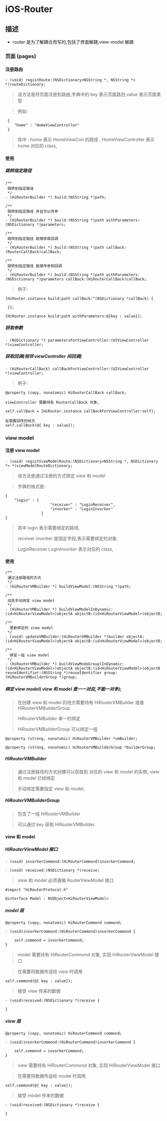 # iOS-Router

## 描述
+ router 是为了解耦合而写的,包括了界面解耦,view-model 解耦

### 页面 (pages) 

#### 注册路由
```
- (void) registRoute:(NSDictionary<NSString *, NSString *> *)routeDictionary;
```
> 该方法是将页面注册到路由,字典中的 key 表示页面路劲,value 表示页面类型

> 例如:

```
 {
 	"home" : "HomeViewController"
 }
```

> 其中 : home 表示 HomeViewCon 的路径 , HomeViewController 表示 home 对应的 class,

#### 使用
##### 跳转指定路径
```
/**
 跳转到指定路径
 */
- (HiRouterBuilder *) build:(NSString *)path;

/**
 跳转到指定路径 并且可以传参
 */
- (HiRouterBuilder *) build:(NSString *)path withParameters:(NSDictionary *)parameters;

/**
 跳转到指定路径 能够获取回调
 */
- (HiRouterBuilder *) build:(NSString *)path callBack:(RouterCallBack)callBack;

/**
 跳转到指定路径 能够传参和回调
 */
- (HiRouterBuilder *) build:(NSString *)path withParameters:(NSDictionary *)parameters callBack:(HiRouterCallBack)callBack;
```
> 例子:

```
[HiRouter.instance build:path callBack:^(NSDictionary *callBack) {
         
 }];
```

```
[HiRouter.instance build:path withParameters:@{key : value}];
```

##### 获取参数
```
- (NSDictionary *) parametersForViewController:(UIViewController *)viewController;
```

##### 获取回调(相邻 viewController 间回调)
```
- (HiRouterCallBack) callBackForViewController:(UIViewController *)viewController;
```
> 例子:

```
@property (copy, nonatomic) HiRouterCallBack callBack;

viewController 需要持有 RouterCallBack 对象,

self.callBack = [HiRouter.instance callBackForViewController:self];

在需要回传的地方
self.callBack(@{ key : value});

```

### view model
#### 注册 view model
```
- (void) registViewModelRoute:(NSDictionary<NSString *, NSDictionary *> *)viewModelRouteDictionary;
```
> 该方法是通过注册的方式绑定 view 和 model

> 字典的格式是:

```
{
	"login" : {
					"receiver" : "LoginReceiver",
					"invorker" : "LoginInvorker"
				}
}
```

> 其中 login 表示需要绑定的路径, 
> 
> receiver invorker 是固定字段,表示需要绑定的对象, 
> 
> LoginReceiver LoginInvorker 表示对应的 class,

#### 使用
```
/**
 通过注册路径的方式
 */
- (HiRouterVMBuilder *) buildViewModel:(NSString *)path;

/**
 动态手动绑定 view model
 */
- (HiRouterVMBuilder *) buildViewModelInDynamic:(id<HiRouterViewModel>)objectA objectB:(id<HiRouterViewModel>)objectB;

/**
  更新绑定的 view model
 */
- (void) updateVMBuilder:(HiRouterVMBuilder *)builder objectA:(id<HiRouterViewModel>)objectA objectB:(id<HiRouterViewModel>)objectB;

/**
  绑定一组 view model
 */
- (HiRouterVMBuilder *) buildViewModeGrouplInDynamic:(id<HiRouterViewModel>)objectA objectB:(id<HiRouterViewModel>)objectB reuseIdentifier:(NSString *)reuseIdentifier group:(HiRouterVMBuilderGroup *)group;
```

##### 绑定 view model( view 和 model 是一一对应,不能一对多);
> 在创建 view 和 model 的地方需要持有 HiRouterVMBuilder 或者 HiRouterVMBuilderGroup
> 
> HiRouterVMBuilder 单一的绑定
> 
> HiRouterVMBuilderGroup 可以绑定一组

```
@property (strong, nonatomic) HiRouterVMBuilder *vmBuilder;

@property (strong, nonatomic) HiRouterVMBuilderGroup *builderGroup;
```

##### HiRouterVMBuilder
> 通过注册路径的方式创建可以获取到 对应的 view 和 model 的实例, view 和 model 已经绑定
> 
> 手动绑定需要指定 view 和 model,


##### HiRouterVMBuilderGroup
> 包含了一组 HiRouterVMBuilder
> 
> 可以通过 key 获取 HiRouterVMBuilder.

#### view 和 model
##### HiRouterViewModel 接口
```
- (void) invorkerCommond:(HiRouterCommond)invorkerCommond;

- (void) received:(NSDictionary *)receive;
```
> view 和 model 必须遵循 RouterViewModel 接口

```
#import "HiRouterProtocol.h"

@interface Model : NSObject<HiRouterViewModel>

```
##### model 层
```
@property (copy, nonatomic) HiRouterCommond commond;

- (void)invorkerCommond:(HiRouterCommond)invorkerCommond {
    
    self.commond = invorkerCommond;
}
```
> model 需要持有 HiRouterCommond 对象, 实现 HiRouterViewModel 接口

> 在需要将数据传送给 view 时调用

```
self.commond(@{ key : value});
```

> 接受 view 传来的数据

```
- (void)received:(NSDictionary *)receive {
    
}
```

##### view 层
```
@property (copy, nonatomic) HiRouterCommond commond;

- (void)invorkerCommond:(HiRouterCommond)invorkerCommond {
    
    self.commond = invorkerCommond;
}
```
> view 需要持有 HiRouterCommond 对象, 实现 HiRouterViewModel 接口

> 在需要将数据传送给 model 时调用

```
self.commond(@{ key : value});
```

> 接受 model 传来的数据

```
- (void)received:(NSDictionary *)receive {
    
}
```